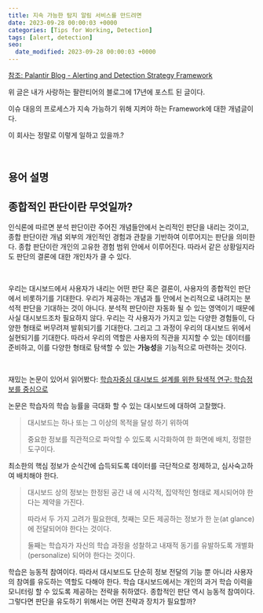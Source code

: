 ```yaml
---
title: 지속 가능한 탐지 알림 서비스를 만드려면  
date: 2023-09-28 00:00:03 +0000
categories: [Tips for Working, Detection]
tags: [alert, detection]
seo:
  date_modified: 2023-09-28 00:00:03 +0000
---
```


[참조: Palantir Blog - Alerting and Detection Strategy Framework](https://blog.palantir.com/alerting-and-detection-strategy-framework-52dc33722df2)

위 글은 내가 사랑하는 팔란티어의 블로그에 17년에 포스트 된 글이다. 

이슈 대응의 프로세스가 지속 가능하기 위해 지켜야 하는 Framework에 대한 개념글이다.   

이 회사는 정말로 이렇게 일하고 있을까.?   

<br>

## 용어 설명













## **종합적인 판단이란 무엇일까?**

인식론에 따르면 분석 판단이란 주어진 개념들안에서 논리적인 판단을 내리는 것이고, 종합 판단이란 개념 외부의 개인적인 경험과 관찰을 기반하여 이루어지는 판단을 의미한다. 종합 판단이란 개인의 고유한 경험 범위 안에서 이루어진다. 따라서 같은 상황일지라도 판단의 결론에 대한 개인차가 클 수 있다.  

<br>

우리는 대시보드에서 사용자가 내리는 어떤 판단 혹은 결론이, 사용자의 종합적인 판단에서 비롯하기를 기대한다. 우리가 제공하는 개념과 틀 안에서 논리적으로 내려지는 분석적 판단을 기대하는 것이 아니다. 분석적 판단이란 자동화 될 수 있는 영역이기 때문에 사실 대시보드조차 필요하지 않다. 우리는 각 사용자가 가지고 있는 다양한 경험들이, 다양한 형태로 버무려져 발휘되기를 기대한다. 그리고 그 과정이 우리의 대시보드 위에서 실현되기를 기대한다. 따라서 우리의 역할은 사용자의 직관을 지지할 수 있는 데이터를 준비하고, 이를 다양한 형태로 탐색할 수 있는 **가능성**을 기능적으로 마련하는 것이다.  

<br>

재밌는 논문이 있어서 읽어봤다: [학습자중심 대시보드 설계를 위한 탐색적 연구: 학습정보를 중심으로](https://koreascience.kr/article/JAKO201817840890104.pdf)  

논문은 학습자의 학습 능률을 극대화 할 수 있는 대시보드에 대하여 고찰했다.  

  

> 대시보드는 하나 또는 그 이상의 목적을 달성 하기 위하여  
>
> 중요한 정보를 직관적으로 파악할 수 있도록 시각화하여 한 화면에 배치, 정렬한 도구이다.  

최소한의 핵심 정보가 순식간에 습득되도록 데이터를 극단적으로 정제하고, 심사숙고하여 배치해야 한다.  

  

> 대시보드 상의 정보는 한정된 공간 내 에 시각적, 집약적인 형태로 제시되어야 한다는 제약을 가진다.  
>
> 따라서 두 가지 고려가 필요한데, 첫째는 모든 제공하는 정보가 한 눈(at glance)에 전달되어야 한다는 것이다.  
>
> 둘째는 학습자가 자신의 학습 과정을 성찰하고 내재적 동기를 유발하도록 개별화(personalize) 되어야 한다는 것이다.  



학습은 능동적 참여이다. 따라서 대시보드도 단순히 정보 전달의 기능 뿐 아니라 사용자의 참여를 유도하는 역할도 다해야 한다. 학습 대시보드에서는 개인의 과거 학습 이력을 모니터링 할 수 있도록 제공하는 전략을 취하였다. 종합적인 판단 역시 능동적 참여이다. 그렇다면 판단을 유도하기 위해서는 어떤 전략과 장치가 필요할까? 

